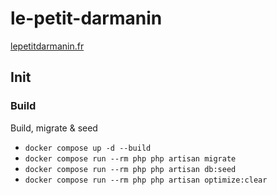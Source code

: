 # le-petit-darmanin

[lepetitdarmanin.fr](https://lepetitdarmanin.fr)

## Init

### Build

Build, migrate & seed
 
- `docker compose up -d --build`
- `docker compose run --rm php php artisan migrate`
- `docker compose run --rm php php artisan db:seed`
- `docker compose run --rm php php artisan optimize:clear`